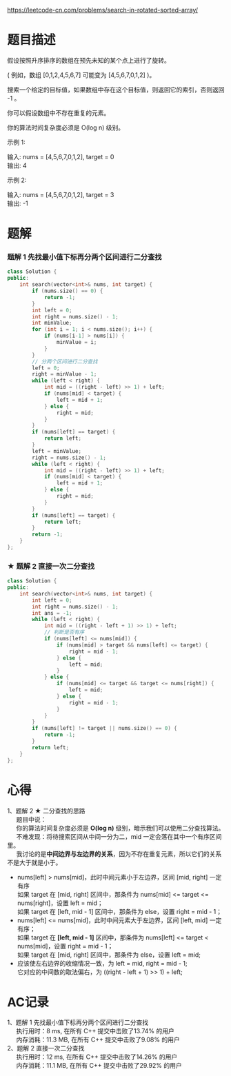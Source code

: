 https://leetcode-cn.com/problems/search-in-rotated-sorted-array/
# 题目描述
假设按照升序排序的数组在预先未知的某个点上进行了旋转。

( 例如，数组 [0,1,2,4,5,6,7] 可能变为 [4,5,6,7,0,1,2] )。

搜索一个给定的目标值，如果数组中存在这个目标值，则返回它的索引，否则返回 -1 。

你可以假设数组中不存在重复的元素。

你的算法时间复杂度必须是 O(log n) 级别。

示例 1:

输入: nums = [4,5,6,7,0,1,2], target = 0  
输出: 4

示例 2:

输入: nums = [4,5,6,7,0,1,2], target = 3  
输出: -1

# 题解
### 题解 1 先找最小值下标再分两个区间进行二分查找
```C++
class Solution {
public:
    int search(vector<int>& nums, int target) {
        if (nums.size() == 0) {
            return -1;
        }
        int left = 0;
        int right = nums.size() - 1;
        int minValue;
        for (int i = 1; i < nums.size(); i++) {
            if (nums[i-1] > nums[i]) {
                minValue = i;
            }
        }
        // 分两个区间进行二分查找
        left = 0;
        right = minValue - 1;
        while (left < right) {
            int mid = ((right - left) >> 1) + left;
            if (nums[mid] < target) {
                left = mid + 1;
            } else {
                right = mid;
            }
        }
        if (nums[left] == target) {
            return left;
        }
        left = minValue;
        right = nums.size() - 1;
        while (left < right) {
            int mid = ((right - left) >> 1) + left;
            if (nums[mid] < target) {
                left = mid + 1;
            } else {
                right = mid;
            }
        }
        if (nums[left] == target) {
            return left;
        }
        return -1;
    }
};
```
### ★ 题解 2 直接一次二分查找
```C++
class Solution {
public:
    int search(vector<int>& nums, int target) {
        int left = 0;
        int right = nums.size() - 1;
        int ans = -1;
        while (left < right) {
            int mid = ((right - left + 1) >> 1) + left;
            // 判断是否有序
            if (nums[left] <= nums[mid]) {
                if (nums[mid] > target && nums[left] <= target) {
                    right = mid - 1;
                } else {
                    left = mid;
                }
            } else {
                if (nums[mid] <= target && target <= nums[right]) {
                    left = mid;
                } else {
                    right = mid - 1;
                }
            }
        }
        if (nums[left] != target || nums.size() == 0) {
            return -1;
        }
        return left;
    }
};
```
# 心得
1、题解 2 ★ 二分查找的思路  
&emsp;&ensp;题目中说：  
&emsp;&ensp;你的算法时间复杂度必须是 **O(log n)** 级别，暗示我们可以使用二分查找算法。  
&emsp;&ensp;不难发现：将待搜索区间从中间一分为二，mid 一定会落在其中一个有序区间里。  
&emsp;&ensp;我讨论的是**中间边界与左边界的关系**，因为不存在重复元素，所以它们的关系不是大于就是小于。  
- nums[left] > nums[mid]，此时中间元素小于左边界，区间 [mid, right] 一定有序  
如果 target 在 [mid, right] 区间中，那条件为 nums[mid] <= target <= nums[right]，设置 left = mid；  
如果 target 在 [left, mid - 1] 区间中，那条件为 else，设置 right = mid - 1；  
- nums[left] <= nums[mid]，此时中间元素大于左边界，区间 [left, mid] 一定有序；  
如果 target 在 **[left, mid - 1]** 区间中，那条件为 nums[left] <= target < nums[mid]，设置 right = mid - 1；  
如果 target 在 [mid, right] 区间中，那条件为 else，设置 left = mid;  
- 应该使左右边界的收缩情况一致，为 left = mid, right = mid - 1;  
它对应的中间数的取法偏右，为 ((right - left + 1) >> 1) + left;  

# AC记录
1、题解 1 先找最小值下标再分两个区间进行二分查找   
&emsp;&ensp;执行用时：8 ms, 在所有 C++ 提交中击败了13.74% 的用户  
&emsp;&ensp;内存消耗：11.3 MB, 在所有 C++ 提交中击败了9.08% 的用户  
2、题解 2 直接一次二分查找  
&emsp;&ensp;执行用时：12 ms, 在所有 C++ 提交中击败了14.26% 的用户  
&emsp;&ensp;内存消耗：11.1 MB, 在所有 C++ 提交中击败了29.92% 的用户  




